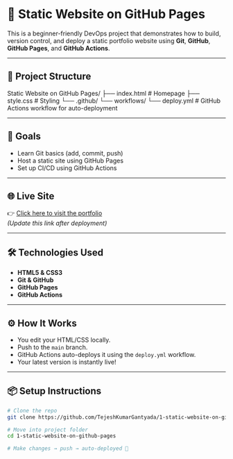# 🚀 Static Website on GitHub Pages

This is a beginner-friendly DevOps project that demonstrates how to build, version control, and deploy a static portfolio website using **Git**, **GitHub**, **GitHub Pages**, and **GitHub Actions**.

---

## 📌 Project Structure

Static Website on GitHub Pages/
├── index.html # Homepage
├── style.css # Styling
└── .github/
└── workflows/
└── deploy.yml # GitHub Actions workflow for auto-deployment


---

## 🎯 Goals

- Learn Git basics (add, commit, push)
- Host a static site using GitHub Pages
- Set up CI/CD using GitHub Actions

---

## 🌐 Live Site

👉 [Click here to visit the portfolio](https://yourusername.github.io/your-repo-name/)  
*(Update this link after deployment)*

---

## 🛠️ Technologies Used

- **HTML5 & CSS3**
- **Git & GitHub**
- **GitHub Pages**
- **GitHub Actions**

---

## ⚙️ How It Works

- You edit your HTML/CSS locally.
- Push to the `main` branch.
- GitHub Actions auto-deploys it using the `deploy.yml` workflow.
- Your latest version is instantly live!

---

## 📦 Setup Instructions

```bash
# Clone the repo
git clone https://github.com/TejeshKumarGantyada/1-static-website-on-github-pages.git

# Move into project folder
cd 1-static-website-on-github-pages

# Make changes → push → auto-deployed 🚀
